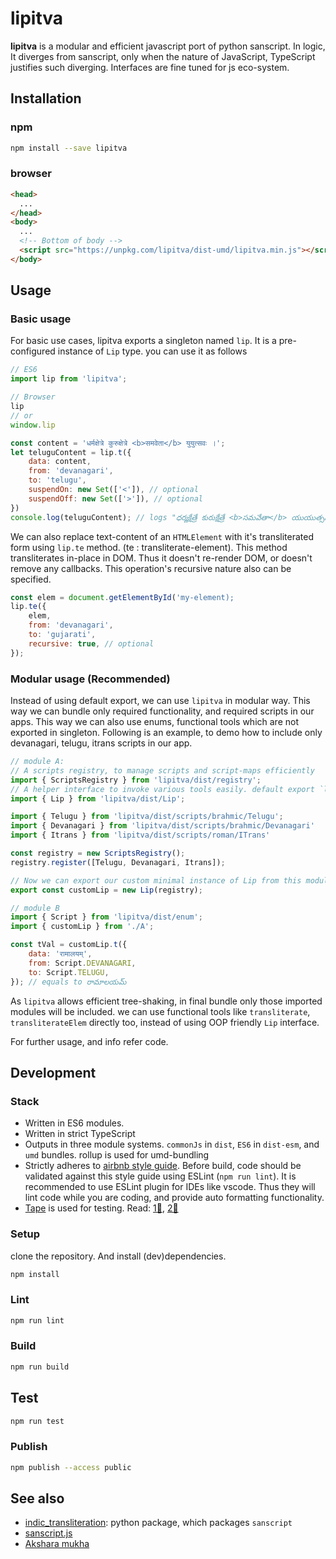 # lipitva

**lipitva** is a modular and efficient javascript port of python sanscript. In logic, It diverges from sanscript, only when the nature of JavaScript, TypeScript justifies such diverging. Interfaces are fine tuned for js eco-system.

## Installation

### npm

```sh
npm install --save lipitva
```

### browser

```html
<head>
  ...
</head>
<body>
  ...
  <!-- Bottom of body -->
  <script src="https://unpkg.com/lipitva/dist-umd/lipitva.min.js"></script>
</body>
```

## Usage

### Basic usage

For basic use cases, lipitva exports a singleton named `lip`. It is a pre-configured instance of `Lip` type. you can use it as follows

```js
// ES6
import lip from 'lipitva';
```

```js
// Browser
lip
// or
window.lip
```

```js
const content = 'धर्मक्षेत्रे कुरुक्षेत्रे <b>समवेता</b> युयुत्सवः ।';
let teluguContent = lip.t({
    data: content,
    from: 'devanagari',
    to: 'telugu',
    suspendOn: new Set(['<']), // optional
    suspendOff: new Set(['>']), // optional
})
console.log(teluguContent); // logs "ధర్మక్షేత్రే కురుక్షేత్రే <b>సమవేతా</b> యుయుత్సవః ।"
```

We can also replace text-content of an `HTMLElement` with it's transliterated form using `lip.te` method. (te : transliterate-element). This method transliterates in-place in DOM. Thus it doesn't re-render DOM, or doesn't remove any callbacks. This operation's recursive nature also can be specified.

```js
const elem = document.getElementById('my-element);
lip.te({
    elem,
    from: 'devanagari',
    to: 'gujarati',
    recursive: true, // optional
});
```

### Modular usage (Recommended)

Instead of using default export, we can use `lipitva` in modular way. This way we can bundle only required functionality, and required scripts in our apps. This way we can also use enums, functional tools which are not exported in singleton. Following is an example, to demo how to include only devanagari, telugu, itrans scripts in our app.

```js
// module A:
// A scripts registry, to manage scripts and script-maps efficiently
import { ScriptsRegistry } from 'lipitva/dist/registry';
// A helper interface to invoke various tools easily. default export `lip` is instance of this class.
import { Lip } from 'lipitva/dist/Lip';

import { Telugu } from 'lipitva/dist/scripts/brahmic/Telugu';
import { Devanagari } from 'lipitva/dist/scripts/brahmic/Devanagari'
import { Itrans } from 'lipitva/dist/scripts/roman/ITrans'

const registry = new ScriptsRegistry();
registry.register([Telugu, Devanagari, Itrans]);

// Now we can export our custom minimal instance of Lip from this module, and can use it through out our app.
export const customLip = new Lip(registry);
```

```js
// module B
import { Script } from 'lipitva/dist/enum';
import { customLip } from './A';

const tVal = customLip.t({
    data: 'रामालयम्',
    from: Script.DEVANAGARI,
    to: Script.TELUGU,
}); // equals to రామాలయమ్
```

As `lipitva` allows efficient tree-shaking, in final bundle only those imported modules will be included. we can use functional tools like `transliterate`, `transliterateElem` directly too, instead of using OOP friendly `Lip` interface.

For further usage, and info refer code.

## Development

### Stack

- Written in ES6 modules.
- Written in strict TypeScript
- Outputs in three module systems. `commonJs` in `dist`, `ES6` in `dist-esm`, and `umd` bundles. rollup is used for umd-bundling
- Strictly adheres to [airbnb style guide](https://github.com/airbnb/javascript). Before build, code should be validated against this style guide using ESLint (`npm run lint`). It is recommended to use ESLint plugin for IDEs like vscode. Thus they will lint code while you are coding, and provide auto formatting functionality.
- [Tape](https://github.com/substack/tape) is used for testing. Read: [1🔗](https://ponyfoo.com/articles/testing-javascript-modules-with-tape), [2🔗](https://medium.com/javascript-scene/why-i-use-tape-instead-of-mocha-so-should-you-6aa105d8eaf4)

### Setup

clone the repository. And install (dev)dependencies.

```sh
npm install
```

### Lint

```sh
npm run lint
```

### Build

```sh
npm run build
```

## Test

```sh
npm run test
```

### Publish

```sh
npm publish --access public
```

## See also

- [indic_transliteration](https://github.com/sanskrit-coders/indic_transliteration): python package, which packages `sanscript`
- [sanscript.js](https://github.com/sanskrit/sanscript.js)
- [Akshara mukha](https://aksharamukha.appspot.com/converter)
